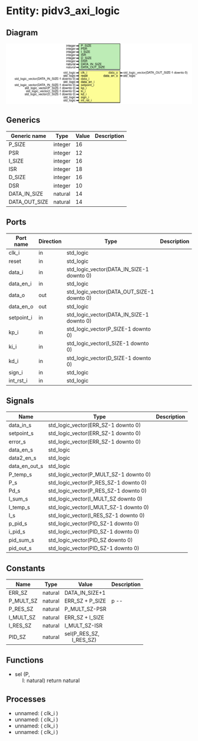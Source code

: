 # Entity: pidv3_axi_logic

## Diagram

![Diagram](pidv3_axi_logic.svg "Diagram")
## Generics

| Generic name  | Type    | Value | Description |
| ------------- | ------- | ----- | ----------- |
| P_SIZE        | integer | 16    |             |
| PSR           | integer | 12    |             |
| I_SIZE        | integer | 16    |             |
| ISR           | integer | 18    |             |
| D_SIZE        | integer | 16    |             |
| DSR           | integer | 10    |             |
| DATA_IN_SIZE  | natural | 14    |             |
| DATA_OUT_SIZE | natural | 14    |             |
## Ports

| Port name  | Direction | Type                                       | Description |
| ---------- | --------- | ------------------------------------------ | ----------- |
| clk_i      | in        | std_logic                                  |             |
| reset      | in        | std_logic                                  |             |
| data_i     | in        | std_logic_vector(DATA_IN_SIZE-1 downto 0)  |             |
| data_en_i  | in        | std_logic                                  |             |
| data_o     | out       | std_logic_vector(DATA_OUT_SIZE-1 downto 0) |             |
| data_en_o  | out       | std_logic                                  |             |
| setpoint_i | in        | std_logic_vector(DATA_IN_SIZE-1 downto 0)  |             |
| kp_i       | in        | std_logic_vector(P_SIZE-1 downto 0)        |             |
| ki_i       | in        | std_logic_vector(I_SIZE-1 downto 0)        |             |
| kd_i       | in        | std_logic_vector(D_SIZE-1 downto 0)        |             |
| sign_i     | in        | std_logic                                  |             |
| int_rst_i  | in        | std_logic                                  |             |
## Signals

| Name          | Type                                   | Description |
| ------------- | -------------------------------------- | ----------- |
| data_in_s     | std_logic_vector(ERR_SZ-1 downto 0)    |             |
| setpoint_s    | std_logic_vector(ERR_SZ-1 downto 0)    |             |
| error_s       | std_logic_vector(ERR_SZ-1 downto 0)    |             |
| data_en_s     | std_logic                              |             |
| data2_en_s    | std_logic                              |             |
| data_en_out_s | std_logic                              |             |
| P_temp_s      | std_logic_vector(P_MULT_SZ-1 downto 0) |             |
| P_s           | std_logic_vector(P_RES_SZ-1 downto 0)  |             |
| Pd_s          | std_logic_vector(P_RES_SZ-1 downto 0)  |             |
| I_sum_s       | std_logic_vector(I_MULT_SZ downto 0)   |             |
| I_temp_s      | std_logic_vector(I_MULT_SZ-1 downto 0) |             |
| I_s           | std_logic_vector(I_RES_SZ-1 downto 0)  |             |
| p_pid_s       | std_logic_vector(PID_SZ-1 downto 0)    |             |
| i_pid_s       | std_logic_vector(PID_SZ-1 downto 0)    |             |
| pid_sum_s     | std_logic_vector(PID_SZ downto 0)      |             |
| pid_out_s     | std_logic_vector(PID_SZ-1 downto 0)    |             |
## Constants

| Name      | Type    | Value                                                        | Description |
| --------- | ------- | ------------------------------------------------------------ | ----------- |
| ERR_SZ    | natural |  DATA_IN_SIZE+1                                              |             |
| P_MULT_SZ | natural |  ERR_SZ + P_SIZE                                             | p --        |
| P_RES_SZ  | natural |  P_MULT_SZ-PSR                                               |             |
| I_MULT_SZ | natural |  ERR_SZ + I_SIZE                                             |             |
| I_RES_SZ  | natural |  I_MULT_SZ-ISR                                               |             |
| PID_SZ    | natural |  sel(P_RES_SZ,<br><span style="padding-left:20px"> I_RES_SZ) |             |
## Functions
- sel <font id="function_arguments">(P,<br><span style="padding-left:20px"> I: natural) </font> <font id="function_return">return natural </font>
## Processes
- unnamed: ( clk_i )
- unnamed: ( clk_i )
- unnamed: ( clk_i )
- unnamed: ( clk_i )
